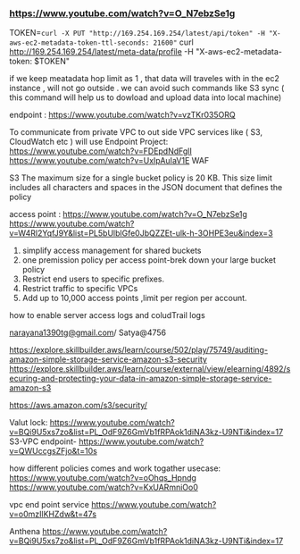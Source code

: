### https://www.youtube.com/watch?v=O_N7ebzSe1g


TOKEN=`curl -X PUT "http://169.254.169.254/latest/api/token" -H "X-aws-ec2-metadata-token-ttl-seconds: 21600"`
curl http://169.254.169.254/latest/meta-data/profile -H "X-aws-ec2-metadata-token: $TOKEN"

if we keep meatadata hop limit as 1 , that data will traveles with in the ec2 instance , will not go outside . we can avoid such commands like S3 sync ( this command will help us to dowload and upload data into local machine)

endpoint :  https://www.youtube.com/watch?v=vzTKr035ORQ

To communicate from private VPC to out side VPC services like ( S3, CloudWatch etc ) will use Endpoint
Project: https://www.youtube.com/watch?v=FDEpdNdFglI
https://www.youtube.com/watch?v=UxIpAuIaV1E
WAF

S3
The maximum size for a single bucket policy is 20 KB. This size limit includes all characters and spaces in the JSON document that defines the policy

access point :  https://www.youtube.com/watch?v=O_N7ebzSe1g
https://www.youtube.com/watch?v=W4Rl2YqfJ9Y&list=PL5bUlblGfe0JbQZZEt-ulk-h-3OHPE3eu&index=3 

1. simplify access management for shared buckets
2. one premission policy per access point-brek down your large bucket policy
3. Restrict end users to specific prefixes.
4. Restrict traffic to specific VPCs
5. Add up to 10,000 access points ,limit per region per account.

how to enable server access logs and coludTrail logs

narayana1390tg@gmail.com/ Satya@4756

https://explore.skillbuilder.aws/learn/course/502/play/75749/auditing-amazon-simple-storage-service-amazon-s3-security
https://explore.skillbuilder.aws/learn/course/external/view/elearning/4892/securing-and-protecting-your-data-in-amazon-simple-storage-service-amazon-s3

https://aws.amazon.com/s3/security/


Valut lock: https://www.youtube.com/watch?v=BQi9U5xs7zo&list=PL_OdF9Z6GmVb1fRPAok1diNA3kz-U9NTi&index=17
S3-VPC endpoint- https://www.youtube.com/watch?v=QWUccgsZFjo&t=10s

how different policies comes and work togather
usecase: https://www.youtube.com/watch?v=oOhqs_Hpndg
https://www.youtube.com/watch?v=KxUARmniOo0

vpc end point service
https://www.youtube.com/watch?v=o0mzIlKHZdw&t=47s

Anthena
https://www.youtube.com/watch?v=BQi9U5xs7zo&list=PL_OdF9Z6GmVb1fRPAok1diNA3kz-U9NTi&index=17